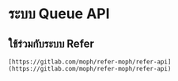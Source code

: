 # ระบบ Queue API
## ใช้ร่วมกับระบบ Refer
``
[https://gitlab.com/moph/refer-moph/refer-api] (https://gitlab.com/moph/refer-moph/refer-api)
``